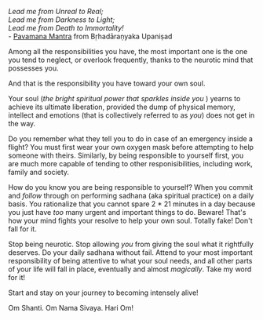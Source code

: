 
<!-- title: The Ultimate Responsibility -->

_Lead me from Unreal to Real;_  
_Lead me from Darkness to Light;_  
_Lead me from Death to Immortality!_  
	- [Pavamana Mantra](https://en.wikipedia.org/wiki/Pavamana_Mantra) from Bṛhadāraṇyaka Upaniṣad

Among all the responsibilities you have, the most important one is the one you tend to neglect, or overlook frequently, thanks to the neurotic mind that possesses you.

And that is the responsibility you have toward your own soul.

Your soul (_the bright spiritual power that sparkles inside you_ ) yearns to achieve its ultimate liberation, provided the dump of physical memory, intellect and emotions (that is collectively referred to as _you_) does not get in the way.

Do you remember what they tell you to do in case of an emergency inside a flight? You must first wear your own oxygen mask before attempting to help someone with theirs. Similarly, by being responsible to yourself first, you are much more capable of tending to other responisibilities, including work, family and society. 

How do you know you are being responsible to yourself? When you commit and *follow* through on performing sadhana (aka spiritual practice) on a daily basis. You rationalize that you cannot spare 2 * 21 minutes in a day because you just have _too_ many urgent and important things to do. Beware! That's how your mind fights your resolve to help your own soul. Totally fake! Don't fall for it.

Stop being neurotic. Stop allowing _you_ from giving the soul what it rightfully deserves. Do your daily sadhana without fail. Attend to your most important responsibility of being attentive to what your soul needs, and all other parts of your life will fall in place, eventually and almost _magically_. Take my word for it!

Start and stay on your journey to becoming intensely alive!

Om Shanti. Om Nama Sivaya. Hari Om!
